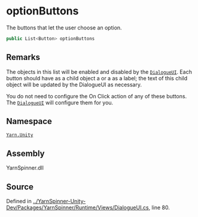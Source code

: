 # optionButtons

The buttons that let the user choose an option.

```csharp
public List<Button> optionButtons
```

## Remarks

The  objects in this list will be enabled and disabled by the [`DialogueUI`](./). Each button should have as a child object a  or a  as a label; the text of this child object will be updated by the DialogueUI as necessary.

You do not need to configure the On Click action of any of these buttons. The [`DialogueUI`](./) will configure them for you.

## Namespace

[`Yarn.Unity`](../)

## Assembly

YarnSpinner.dll

## Source

Defined in [../YarnSpinner-Unity-Dev/Packages/YarnSpinner/Runtime/Views/DialogueUI.cs](https://github.com/YarnSpinnerTool/YarnSpinner-Unity//blob/develop/Runtime/Views/DialogueUI.cs#L80), line 80.

